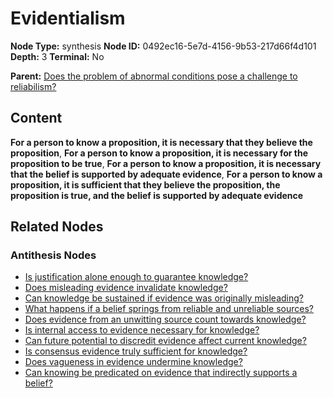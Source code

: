 # Evidentialism

**Node Type:** synthesis
**Node ID:** 0492ec16-5e7d-4156-9b53-217d66f4d101
**Depth:** 3
**Terminal:** No

**Parent:** [Does the problem of abnormal conditions pose a challenge to reliabilism?](does-the-problem-of-abnormal-conditions-pose-a-challenge-to-reliabilism-antithesis-da012807-fcbc-42b9-b722-7f4842015fd4.md)

## Content

**For a person to know a proposition, it is necessary that they believe the proposition**, **For a person to know a proposition, it is necessary for the proposition to be true**, **For a person to know a proposition, it is necessary that the belief is supported by adequate evidence**, **For a person to know a proposition, it is sufficient that they believe the proposition, the proposition is true, and the belief is supported by adequate evidence**

## Related Nodes

### Antithesis Nodes

- [Is justification alone enough to guarantee knowledge?](is-justification-alone-enough-to-guarantee-knowledge-antithesis-91ada437-c518-4cf0-8e21-8fa9aa72c6b9.md)
- [Does misleading evidence invalidate knowledge?](does-misleading-evidence-invalidate-knowledge-antithesis-2e5691f3-9d39-49da-9645-45c1d989d160.md)
- [Can knowledge be sustained if evidence was originally misleading?](can-knowledge-be-sustained-if-evidence-was-originally-misleading-antithesis-d8e67777-15d8-4a0d-bc1a-0339d8e39391.md)
- [What happens if a belief springs from reliable and unreliable sources?](what-happens-if-a-belief-springs-from-reliable-and-unreliable-sources-antithesis-c7ccaf89-b7e8-42de-94b8-480f20a48475.md)
- [Does evidence from an unwitting source count towards knowledge?](does-evidence-from-an-unwitting-source-count-towards-knowledge-antithesis-b32cadd1-6416-42da-9db6-d082f9f4eacc.md)
- [Is internal access to evidence necessary for knowledge?](is-internal-access-to-evidence-necessary-for-knowledge-antithesis-73b4938b-d60f-409b-9b04-81d41700803c.md)
- [Can future potential to discredit evidence affect current knowledge?](can-future-potential-to-discredit-evidence-affect-current-knowledge-antithesis-a7b1a442-ae9f-4b4f-bf24-9f0d2e21467a.md)
- [Is consensus evidence truly sufficient for knowledge?](is-consensus-evidence-truly-sufficient-for-knowledge-antithesis-f51a577a-676d-4f4a-a7d8-ac9c0b3f937d.md)
- [Does vagueness in evidence undermine knowledge?](does-vagueness-in-evidence-undermine-knowledge-antithesis-083f059c-3216-4d73-8ab4-eb32b0f74b47.md)
- [Can knowing be predicated on evidence that indirectly supports a belief?](can-knowing-be-predicated-on-evidence-that-indirectly-supports-a-belief-antithesis-5fc6ab9d-1c01-4781-82b5-287c04583929.md)
